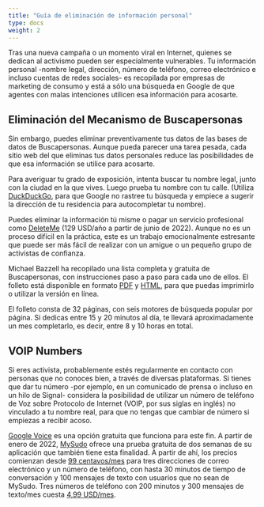 ```yaml
---
title: "Guía de eliminación de información personal"
type: docs
weight: 2
---
```


Tras una nueva campaña o un momento viral en Internet, quienes se dedican al activismo pueden ser
especialmente vulnerables. Tu información personal -nombre legal, dirección, número de teléfono,
correo electrónico e incluso cuentas de redes sociales- es recopilada por empresas de marketing de
consumo y está a sólo una búsqueda en Google de que agentes con malas intenciones utilicen esa
información para acosarte. 

## Eliminación del Mecanismo de Buscapersonas
Sin embargo, puedes eliminar preventivamente tus datos de las bases de datos de Buscapersonas.
Aunque pueda parecer una tarea pesada, cada sitio web del que eliminas tus datos personales reduce
las posibilidades de que esa información se utilice para acosarte. 

Para averiguar tu grado de exposición, intenta buscar tu nombre legal, junto con la ciudad en la que
vives. Luego prueba tu nombre con tu calle. (Utiliza [DuckDuckGo](https://duckduckgo.com/), para que
Google no rastree tu búsqueda y empiece a sugerir la dirección de tu residencia para autocompletar
tu nombre). 

Puedes eliminar la información tú misme o pagar un servicio profesional como [DeleteMe](https://joindeleteme.com/)
(129 USD/año a partir de junio de 2022). Aunque no es un proceso difícil en la práctica, este es un
trabajo emocionalmente estresante que puede ser más fácil de realizar con un amigue o un pequeño
grupo de activistas de confianza. 

Michael Bazzell ha recopilado una lista completa y gratuita de Buscapersonas, con instrucciones
paso a paso para cada uno de ellos. El folleto está disponible en formato [PDF](https://inteltechniques.com/data/workbook.pdf)
y [HTML](https://inteltechniques.com/workbook.html), para que puedas imprimirlo o utilizar la
versión en línea. 

El folleto consta de 32 páginas, con seis motores de búsqueda popular por página. Si dedicas entre
15 y 20 minutos al día, te llevará aproximadamente un mes completarlo, es decir, entre 8 y 10 horas
en total. 

## VOIP Numbers
Si eres activista, probablemente estés regularmente en contacto con personas que no conoces bien, a
través de diversas plataformas. Si tienes que dar tu número -por ejemplo, en un comunicado de prensa
o incluso en un hilo de Signal- considera la posibilidad de utilizar un número de teléfono de Voz
sobre Protocolo de Internet (VOIP, por sus siglas en inglés) no vinculado a tu nombre real, para
que no tengas que cambiar de número si empiezas a recibir acoso. 

[Google Voice](https://voice.google.com/u/0/about) es una opción gratuita que funciona para este fin.
A partir de enero de 2022, [MySudo](https://mysudo.com/) ofrece una prueba gratuita de dos semanas
de su aplicación que también tiene esta finalidad. A partir de ahí, los precios comienzan desde
[99 centavos/mes](https://support.mysudo.com/hc/en-us/articles/360020179513-What-do-I-get-with-my-SudoGo-paid-subscription-)
para tres direcciones de correo electrónico y un número de teléfono, con hasta 30 minutos de tiempo
de conversación y 100 mensajes de texto con usuarios que no sean de MySudo. Tres números de teléfono
con 200 minutos y 300 mensajes de texto/mes cuesta
[4,99 USD/mes](https://support.mysudo.com/hc/en-us/articles/360019979314-What-do-I-get-with-my-SudoPro-paid-subscription-).